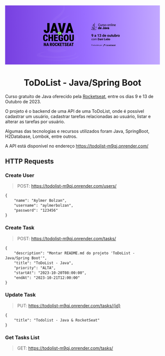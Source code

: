 <div style="text-align:center">

[![img](/assets/header.png)](https://github.com/rocketseat-education)

# ToDoList - Java/Spring Boot</div>

Curso gratuito de Java oferecido pela [Rocketseat](https://github.com/rocketseat-education), entre os dias 9 e 13 de Outubro de 2023.

O projeto é o backend de uma API de uma ToDoList, onde é possível cadastrar um usuário, cadastrar tarefas relacionadas ao usuário, listar e alterar as tarefas por usuário.

Algumas das tecnologias e recursos utilizados foram Java, SpringBoot, H2Database, Lombok, entre outros.

A API está disponível no endereço https://todolist-m9qj.onrender.com/


## HTTP Requests

### Create User

> POST: https://todolist-m9qj.onrender.com/users/

```
{
    "name": "Aylmer Bolzan",
    "username": "aylmerbolzan",
    "password": "123456"
}
```


### Create Task

> POST: https://todolist-m9qj.onrender.com/tasks/

```
{
    "description": "Montar README.md do projeto 'ToDoList - Java/Spring Boot'",
    "title": "ToDoList - Java",
    "priority": "ALTA",
    "startAt": "2023-10-20T08:00:00",
    "endAt": "2023-10-21T12:00:00"
}

```

### Update Task

> PUT: https://todolist-m9qj.onrender.com/tasks/{id}

```
{
    "title": "Todolist - Java & RocketSeat"
}

```

### Get Tasks List

> GET: https://todolist-m9qj.onrender.com/tasks/